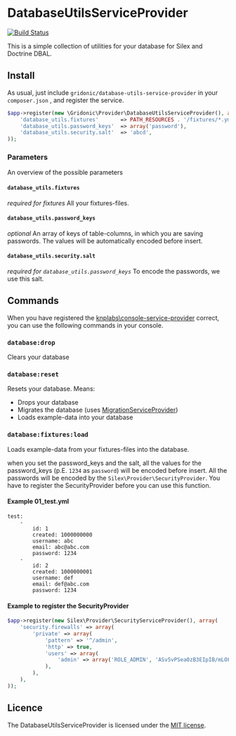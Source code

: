 # DatabaseUtilsServiceProvider

[![Build Status](https://travis-ci.org/gridonic/DatabaseUtilsServiceProvider.svg?branch=master)](https://travis-ci.org/gridonic/DatabaseUtilsServiceProvider)

This is a simple collection of utilities for your database for Silex and Doctrine DBAL.


## Install

As usual, just include `gridonic/database-utils-service-provider` in your `composer.json` , and register the service.

```php
$app->register(new \Gridonic\Provider\DatabaseUtilsServiceProvider(), array(
    'database_utils.fixtures'       => PATH_RESOURCES . '/fixtures/*.yml',
    'database_utils.password_keys'  => array('password'),
    'database_utils.security.salt'  => 'abcd',
));
```

### Parameters

An overview of the possible parameters

#### `database_utils.fixtures`
*required for fixtures*
All your fixtures-files.

#### `database_utils.password_keys`
*optional* An array of keys of table-columns, in which you are saving passwords. The values will be automatically encoded before insert.

#### `database_utils.security.salt`
*required for `database_utils.password_keys`* To encode the passwords, we use this salt.

## Commands
When you have registered the [knplabs\console-service-provider](https://github.com/KnpLabs/ConsoleServiceProvider) correct, you can use the following commands in your console.

### `database:drop`
Clears your database

### `database:reset`
Resets your database. Means:
* Drops your database
* Migrates the database (uses [MigrationServiceProvider](https://github.com/gridonic/MigrationServiceProvider))
* Loads example-data into your database

### `database:fixtures:load`
Loads example-data from your fixtures-files into the database.

when you set the password_keys and the salt, all the values for the password_keys (p.E. `1234` as `password`) will be encoded before insert.
All the passwords will be encoded by the `Silex\Provider\SecurityProvider`. You have to register the SecurityProvider before you can use this function.

#### Example 01_test.yml
```
test:
    -
        id: 1
        created: 1000000000
        username: abc
        email: abc@abc.com
        password: 1234
    -
        id: 2
        created: 1000000001
        username: def
        email: def@abc.com
        password: 1234
```
#### Example to register the SecurityProvider
```php
$app->register(new Silex\Provider\SecurityServiceProvider(), array(
    'security.firewalls' => array(
        'private' => array(
            'pattern' => '^/admin',
            'http' => true,
            'users' => array(
                'admin' => array('ROLE_ADMIN', 'ASv5vPSea0zB3EIpIB/mLOFAxkMIfh1EkTozyenPTZa0mGAiTC3n+mCAEdcYiITruuPaFb6GWFDiyF5fvJtqOg=='),
            ),
        ),
    ),
));
```


## Licence
The DatabaseUtilsServiceProvider is licensed under the [MIT license](LICENSE).
